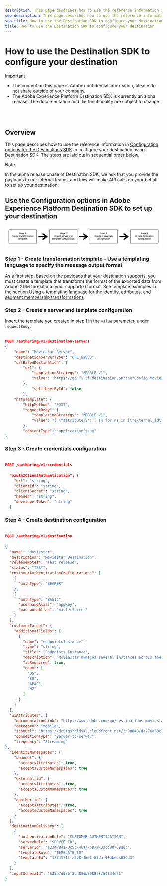 ```yaml
---
description: This page describes how to use the reference information in Configuration options for the Destinations SDK to configure your destination using Destination SDK.
seo-description: This page describes how to use the reference information in Configuration options for the Destinations SDK to configure your destination using Destination SDK.
seo-title: How to use the Destination SDK to configure your destination
title: How to use the Destination SDK to configure your destination
---
```


# How to use the Destination SDK to configure your destination


>[!IMPORTANT]
>
>* The content on this page is Adobe confidential information, please do not share outside of your company.
>* The Adobe Experience Platform Destination SDK is currently an alpha release. The documentation and the functionality are subject to change.

<br>&nbsp;

## Overview 

This page describes how to use the reference information in [Configuration options for the Destinations SDK](/help/configuration-options.md) to configure your destination using Destination SDK. The steps are laid out in sequential order below.

>[!NOTE]
>
>In the alpha release phase of Destination SDK, we ask that you provide the payloads to our internal teams, and they will make API calls on your behalf to set up your destination.


## Use the Configuration options in Adobe Experience Platform Destination SDK to set up your destination

![Illustrated steps of using the Destination SDK endpoints](/help/assets/destination-sdk-steps.png)

### Step 1 -  Create transformation template - Use a templating language to specify the message output format

As a first step, based on the payloads that your destination supports, you must create a template that transforms the format of the exported data from Adobe XDM format into your supported format. See template examples in the section [Using a templating language for the identity, attributes, and segment membership transformations](/help/message-format.md#using-templating).

### Step 2 - Create a server and template configuration

Insert the template you created in step 1 in the `value` parameter, under `requestBody`.


```json

POST /authoring/v1/destination-servers
{
    "name": "Moviestar Server",
    "destinationServerType": "URL_BASED",
    "urlBasedDestination": {
        "url": {
            "templatingStrategy": "PEBBLE_V1",
            "value": "https://go.{% if destination.partnerConfig.Moviestar_region == \"US\" %}Moviestar.com{% else %}Moviestar.eu{% endif%}"
        },
            "splitUserById": false
        },
    "httpTemplate": {
        "httpMethod": "POST",
        "requestBody": {
            "templatingStrategy": "PEBBLE_V1",
            "value": "{ \"attributes\": [ {% for ns in [\"external_id\", \"yourdestination_id\"] %} {% if input.profile.identityMap[ns] is not empty and first_namespace_encountered %} , {% endif %} {% set first_namespace_encountered = true %} {% for identity in input.profile.identityMap[ns]%} { \"{{ ns }}\": \"{{ identity.id }}\" {% if input.profile.segmentMembership.ups is not empty %} , \"AEPSegments\": { \"add\": [ {% for segment in input.profile.segmentMembership.ups %} {% if segment.value.status == \"realized\" or segment.value.status == \"existing\" %} {% if added_segment_found %} , {% endif %} {% set added_segment_found = true %} \"{{ destination.segmentAliases[segment.key] }}\" {% endif %} {% endfor %} ], \"remove\": [ {% for segment in input.profile.segmentMembership.ups %} {% if segment.value.status == \"exited\" %} {% if removed_segment_found %} , {% endif %} {% set removed_segment_found = true %} \"{{ destination.segmentAliases[segment.key] }}\" {% endif %} {% endfor %} ] } {% set removed_segment_found = false %} {% set added_segment_found = false %} {% endif %} {% if input.profile.attributes is not empty %} , {% endif %} {% for attribute in input.profile.attributes %} \"{{ attribute.key }}\": {% if attribute.value is empty %} null {% else %} \"{{ attribute.value.value }}\" {% endif %} {% if not loop.last%} , {% endif %} {% endfor %} } {% if not loop.last %} , {% endif %} {% endfor %} {% endfor %} ] }"
        },
        "contentType": "application/json"
}

```


### Step 3 - Create credentials configuration

```json

POST /authoring/v1/credentials

  "oauth2ClientAuthentication": {
    "url": "string",
    "clientId": "string",
    "clientSecret": "string",
    "header": "string",
    "developerToken": "string"
  }

```

### Step 4 - Create destination configuration

```json

POST /authoring/v1/destination
 
{
  "name": "Moviestar",
  "description": "Moviestar Destination",
  "releaseNotes": "Test release",
  "status": "TEST",
  "customerAuthenticationConfigurations": [
    {
      "authType": "BEARER"
    },
    {
      "authType": "BASIC",
      "usernameAlias": "appKey",
      "passwordAlias": "masterSecret"
    }
  ],
  "customerTarget": {
    "additionalFields": [
      {
        "name": "endpointsInstance",
        "type": "string",
        "title": "Endpoints Instance",
        "description": "Moviestar manages several instances across the globe for REST endpoints that our customers are provisioned for. Select the endpoint that you are provisioned to.",
        "isRequired": true,
        "enum": [
          "US",
          "EU",
          "APAC",
          "NZ"
        ]
      }
    ]
  },
  "uiAttributes": {
    "documentationLink": "http://www.adobe.com/go/destinations-moviestar-en",
    "category": "mobile",
    "iconUrl": "https://dc5tqsrhldvnl.cloudfront.net/2/90048/da276e30c730ce6cd666c8ca78360df2.png",
    "connectionType": "Server-to-server",
    "frequency": "Streaming"
},
  "identityNamespaces": {
    "channel": {
      "acceptsAttributes": true,
      "acceptsCustomNamespaces": true
    },
    "external_id": {
      "acceptsAttributes": true,
      "acceptsCustomNamespaces": true
    },
    "another_id": {
      "acceptsAttributes": true,
      "acceptsCustomNamespaces": true
    }
  },
  "destinationDelivery": [
    {
      "authenticationRule": "CUSTOMER_AUTHENTICATION",
      "serverRule": "SERVER_ID",
      "serverId": "12347841-0c5c-4097-b872-33cd00708ddc",
      "templateRule": "TEMPLATE_ID",
      "templateId": "1234171f-a528-46e6-83da-00dbec3689d3"
    }
  ],
  "inputSchemaId": "935a7d07bf8b409db7688f8364f34e21"
}

```